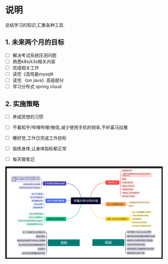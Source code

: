 # 说明
总结学习的知识,汇集各种工具.

## 1. 未来两个月的目标
- [ ] 解决考试系统压测问题
- [ ] 熟悉k8s/k3s相关内容
- [ ] 完成相关工作
- [ ] 读完《高性能mysql》
- [ ] 读完 《on java》高级部分
- [ ] 学习分布式 spring cloud
## 2. 实施策略
- [ ] 养成冥想的习惯
- [ ] 不看知乎/哔哩哔哩/微信,减少使用手机的频率,不听喜马拉雅
- [ ] 睡好觉,工作日完成工作目标
- [ ] 锻炼身体,让身体指标都正常
- [ ] 每天做笔记


![](files/Pasted%20image%2020221031072705.png)